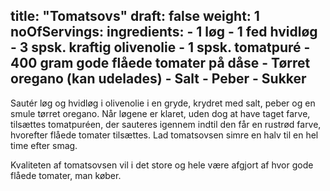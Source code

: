 title: "Tomatsovs"
draft: false
weight: 1
noOfServings: 
ingredients:
	- 1 løg
	- 1 fed hvidløg
	- 3 spsk. kraftig olivenolie
	- 1 spsk. tomatpuré
	- 400 gram gode flåede tomater på dåse
	- Tørret oregano (kan udelades)
	- Salt
	- Peber
	- Sukker
---

Sautér løg og hvidløg i olivenolie i en gryde, krydret med salt, peber
og en smule tørret oregano. Når løgene er klaret, uden dog at have taget
farve, tilsættes tomatpuréen, der sauteres igennem indtil den får en
rustrød farve, hvorefter flåede tomater tilsættes. Lad tomatsovsen simre
en halv til en hel time efter smag.

Kvaliteten af tomatsovsen vil i det store og hele være afgjort af hvor
gode flåede tomater, man køber.

